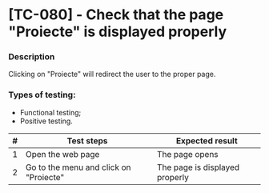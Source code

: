 # **[TC-080] - Check that the page "Proiecte" is displayed properly**

### **Description**

Clicking on "Proiecte" will redirect the user to the proper page.

### **Types of testing:**

- Functional testing;
- Positive testing.

| #   | **Test steps**                         | **Expected result**            |
| --- | -------------------------------------- | ------------------------------ |
| 1   | Open the web page                      | The page opens                 |
| 2   | Go to the menu and click on "Proiecte" | The page is displayed properly |
